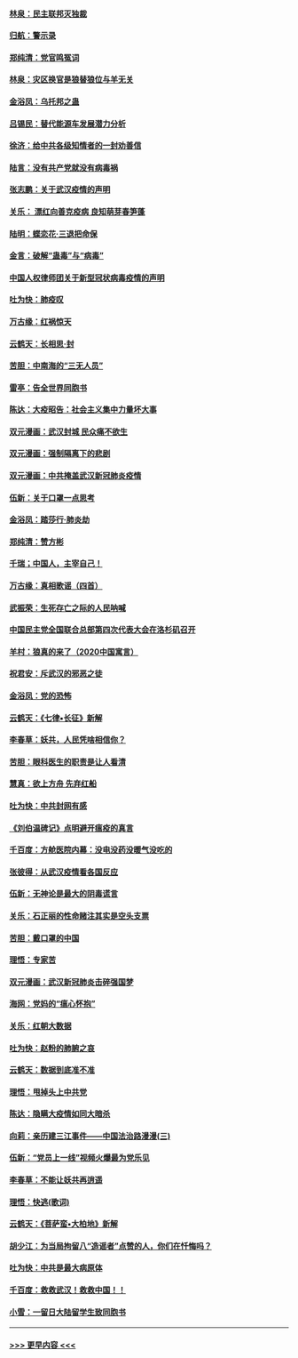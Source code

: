 #### [林泉：民主联邦灭独裁](../pages/nsc993/n11870998.md?t=02160944) 
#### [归航：警示录](../pages/nsc993/n11870963.md?t=02160944) 
#### [郑纯清：党官鸣冤词](../pages/nsc993/n11870938.md?t=02160944) 
#### [林泉：灾区换官是狼替狼位与羊无关](../pages/nsc993/n11870896.md?t=02160944) 
#### [金浴凤：乌托邦之蛊](../pages/nsc993/n11870879.md?t=02160944) 
#### [吕锡民：替代能源车发展潜力分析](../pages/nsc993/n11870656.md?t=02160944) 
#### [徐济：给中共各级知情者的一封劝善信](../pages/nsc993/n11868561.md?t=02160944) 
#### [陆言：没有共产党就没有病毒祸](../pages/nsc993/n11868232.md?t=02160944) 
#### [张志鹏：关于武汉疫情的声明](../pages/nsc993/n11867182.md?t=02160944) 
#### [关乐： 漂红向善克疫病 良知萌芽春笋蓬](../pages/nsc993/n11865710.md?t=02160944) 
#### [陆明：蝶恋花‧三退把命保](../pages/nsc993/n11865673.md?t=02160944) 
#### [金言：破解“蛊毒”与“病毒”](../pages/nsc993/n11864103.md?t=02160944) 
#### [中国人权律师团关于新型冠状病毒疫情的声明](../pages/nsc993/n11864249.md?t=02160944) 
#### [吐为快：肺疫叹](../pages/nsc993/n11864027.md?t=02160944) 
#### [万古缘：红祸惊天](../pages/nsc993/n11864079.md?t=02160944) 
#### [云鹤天：长相思‧封](../pages/nsc993/n11864006.md?t=02160944) 
#### [苦胆：中南海的“三无人员”](../pages/nsc993/n11862997.md?t=02160944) 
#### [雷亭：告全世界同胞书](../pages/nsc993/n11862572.md?t=02160944) 
#### [陈达：大疫昭告：社会主义集中力量坏大事](../pages/nsc993/n11859419.md?t=02160944) 
#### [双元漫画：武汉封城 民众痛不欲生](../pages/nsc993/n11859287.md?t=02160944) 
#### [双元漫画：强制隔离下的悲剧](../pages/nsc993/n11859244.md?t=02160944) 
#### [双元漫画：中共掩盖武汉新冠肺炎疫情](../pages/nsc993/n11858249.md?t=02160944) 
#### [伍新：关于口罩一点思考](../pages/nsc993/n11859195.md?t=02160944) 
#### [金浴凤：踏莎行‧肺炎劫](../pages/nsc993/n11858227.md?t=02160944) 
#### [郑纯清：赞方彬](../pages/nsc993/n11856803.md?t=02160944) 
#### [千瑞；中国人，主宰自己！](../pages/nsc993/n11856793.md?t=02160944) 
#### [万古缘：真相歌谣（四首）](../pages/nsc993/n11856263.md?t=02160944) 
#### [武振荣：生死存亡之际的人民呐喊](../pages/nsc993/n11856256.md?t=02160944) 
#### [中国民主党全国联合总部第四次代表大会在洛杉矶召开](../pages/nsc993/n11856344.md?t=02160944) 
#### [羊村：狼真的来了（2020中国寓言）](../pages/nsc993/n11856229.md?t=02160944) 
#### [祝君安：斥武汉的邪恶之徒](../pages/nsc993/n11855861.md?t=02160944) 
#### [金浴凤：党的恐怖](../pages/nsc993/n11855849.md?t=02160944) 
#### [云鹤天：《七律▪长征》新解](../pages/nsc993/n11855479.md?t=02160944) 
#### [李春草：妖共，人民凭啥相信你？](../pages/nsc993/n11855196.md?t=02160944) 
#### [苦胆：眼科医生的职责是让人看清](../pages/nsc993/n11853840.md?t=02160944) 
#### [慧真：欲上方舟 先弃红船](../pages/nsc993/n11853483.md?t=02160944) 
#### [吐为快：中共封网有感](../pages/nsc993/n11852575.md?t=02160944) 
#### [《刘伯温碑记》点明避开瘟疫的真言](../pages/nsc993/n11852128.md?t=02160944) 
#### [千百度：方舱医院内幕：没电没药没暖气没吃的](../pages/nsc993/n11850211.md?t=02160944) 
#### [张彼得：从武汉疫情看各国反应](../pages/nsc993/n11850102.md?t=02160944) 
#### [伍新：无神论是最大的阴毒谎言](../pages/nsc993/n11846129.md?t=02160944) 
#### [关乐：石正丽的性命赌注其实是空头支票](../pages/nsc993/n11846109.md?t=02160944) 
#### [苦胆：戴口罩的中国](../pages/nsc993/n11845576.md?t=02160944) 
#### [理悟：专家苦](../pages/nsc993/n11845564.md?t=02160944) 
#### [双元漫画：武汉新冠肺炎击碎强国梦](../pages/nsc993/n11843320.md?t=02160944) 
#### [海网：党妈的“瘟心怀抱”](../pages/nsc993/n11840740.md?t=02160944) 
#### [关乐：红朝大数据](../pages/nsc993/n11840675.md?t=02160944) 
#### [吐为快：赵粉的肺腑之哀](../pages/nsc993/n11840618.md?t=02160944) 
#### [云鹤天：数据到底准不准](../pages/nsc993/n11840325.md?t=02160944) 
#### [理悟：甩掉头上中共党](../pages/nsc993/n11838826.md?t=02160944) 
#### [陈达：隐瞒大疫情如同大暗杀](../pages/nsc993/n11838771.md?t=02160944) 
#### [向莉：亲历建三江事件——中国法治路漫漫(三)](../pages/nsc993/n11831825.md?t=02160944) 
#### [伍新：“党员上一线”视频火爆最为党乐见](../pages/nsc993/n11838200.md?t=02160944) 
#### [李春草：不能让妖共再逍遥](../pages/nsc993/n11838102.md?t=02160944) 
#### [理悟：快逃(歌词)](../pages/nsc993/n11838083.md?t=02160944) 
#### [云鹤天：《菩萨蛮▪大柏地》新解](../pages/nsc993/n11838059.md?t=02160944) 
#### [胡少江：为当局拘留八“造谣者”点赞的人，你们在忏悔吗？](../pages/nsc993/n11836801.md?t=02160944) 
#### [吐为快：中共是最大病原体](../pages/nsc993/n11836748.md?t=02160944) 
#### [千百度：救救武汉！救救中国！！](../pages/nsc993/n11836145.md?t=02160944) 
#### [小雪：一留日大陆留学生致同胞书](../pages/nsc993/n11834624.md?t=02160944) 

----
#### [ >>> 更早内容 <<< ](../indexes/nsc993-earlier.md)
